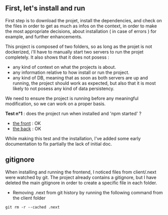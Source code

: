## First, let's install and run

First step is to download the projet, install the dependencies, and check on the files in order to get as much as infos on the context, in order to make the most appropriate decisions, about installation ( in case of errors ) for example, and further enhancements.

This project is composed of two folders, so as long as the projet is not dockerized, i'll have to manually start two servers to run the projet completely.
It also shows that it does not posess :
- any kind of context on what the projects is about.
- any information relative to how install or run the project.
- any kind of DB, meaning that as soon as both servers are up and running, the project should work as expected, but also that it is most likely to not posess any kind of data persistency.

We need to ensure the project is running before any meaningful modification, so we can work on a proper basis.

**Test n°1** : does the project run when installed and 'npm started' ?
- [the front](http://localhost:3000) :  OK
- [the back](http://localhost:5000) :  OK

While making this test and the installation, I've added some early documentation to fix partially the lack of initial doc.

## gitignore

When installing and running the frontend, I noticed files from client/.next were watched by git.
The project already contains a gitignore, but I have deleted the main gitignore in order to create a specific file in each folder.

- Removing .next from git history by running the following command from the client folder
```
git rm -r --cached .next
```

